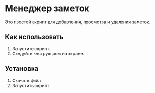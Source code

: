 # Менеджер заметок

Это простой скрипт для добавления, просмотра и удаления заметок.

## Как использовать

1. Запустите скрипт.
2. Следуйте инструкциям на экране.

## Установка

1. Скачать файл
2. Запустить скрипт
